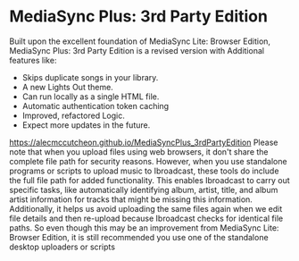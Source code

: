 # MediaSync Plus: 3rd Party Edition
Built upon the excellent foundation of MediaSync Lite: Browser Edition, MediaSync Plus: 3rd Party Edition is a revised version with Additional features like:

  - Skips duplicate songs in your library.
  - A new Lights Out theme.
  - Can run locally as a single HTML file.
  - Automatic authentication token caching
  - Improved, refactored Logic.
  - Expect more updates in the future.

https://alecmccutcheon.github.io/MediaSyncPlus_3rdPartyEdition
Please note that when you upload files using web browsers, it don't share the complete file path for security reasons. However, when you use standalone programs or scripts to upload music to Ibroadcast, these tools do include the full file path for added functionality. This enables Ibroadcast to carry out specific tasks, like automatically identifying album, artist, title, and album artist information for tracks that might be missing this information. Additionally, it helps us avoid uploading the same files again when we edit file details and then re-upload because Ibroadcast checks for identical file paths. So even though this may be an improvement from MediaSync Lite: Browser Edition, it is still recommended you use one of the standalone desktop uploaders or scripts 
